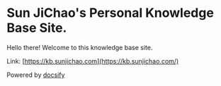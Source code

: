 # Sun JiChao's Personal Knowledge Base Site.

Hello there! Welcome to this knowledge base site.

Link: [https://kb.sunjichao.com](https://kb.sunjichao.com/)

Powered by [docsify](https://docsify.js.org/)

